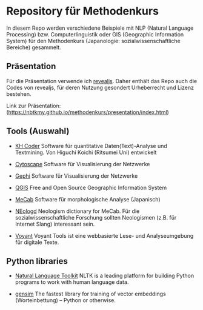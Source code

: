 # Repository für Methodenkurs
In diesem Repo werden verschiedene Beispiele mit NLP (Natural Language Processing) bzw. Computerlinguistik oder GIS (Geographic Information System) für den Methodenkurs (Japanologie: sozialwissenschaftliche Bereiche) gesammelt.




## Präsentation
Für die Präsentation verwende ich [revealjs](https://revealjs.com/). Daher enthält das Repo auch die Codes von revealjs, für deren Nutzung gesondert Urheberrecht und Lizenz bestehen. 

Link zur Präsentation: (https://nbtkmy.github.io/methodenkurs/presentation/index.html)

## Tools (Auswahl)
* [KH Coder](https://khcoder.net/)
Software für quantitative Daten(Text)-Analyse und Textmining. Von Higuchi Koichi (Ritsumei Uni) entwickelt

* [Cytoscape](https://cytoscape.org/)
Software für Visualisierung der Netzwerke

* [Gephi](https://gephi.org/)
Software für Visualisierung der Netzwerke

* [QGIS](https://www.qgis.org/en/site/)
Free and Open Source Geographic Information System

* [MeCab](https://taku910.github.io/mecab/)
Software für morphologische Analyse (Japanisch)

* [NEologd](https://github.com/neologd/mecab-ipadic-neologd)
Neologism dictionary for MeCab. Für die sozialwissenschaftliche Forschung sollten Neologismen (z.B. für Internet Slang) interessant sein.

* [Voyant](https://voyant-tools.org/)
Voyant Tools ist eine webbasierte Lese- und Analyseumgebung für digitale Texte.

## Python libraries
* [Natural Language Toolkit](https://tedboy.github.io/nlps/nltk_intro.html)
NLTK is a leading platform for building Python programs to work with human language data. 

* [gensim](https://radimrehurek.com/gensim/index.html)
The fastest library for training of vector embeddings (Worteinbettung) – Python or otherwise.
